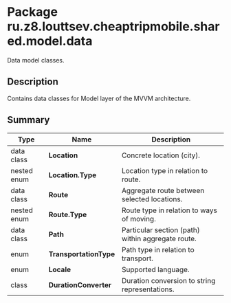 # Package ru.z8.louttsev.cheaptripmobile.shared.model.data

Data model classes.

## Description

Contains data classes for Model layer of the MVVM architecture.

## Summary

Type                  | Name                   | Description
----------------------|------------------------|--------------------------------------------------------------------
data class            | **Location**           | Concrete location (city).
nested enum           | **Location.Type**      | Location type in relation to route.
data class            | **Route**              | Aggregate route between selected locations.
nested enum           | **Route.Type**         | Route type in relation to ways of moving.
data class            | **Path**               | Particular section (path) within aggregate route.
enum                  | **TransportationType** | Path type in relation to transport.
enum                  | **Locale**             | Supported language.
class                 | **DurationConverter**  | Duration conversion to string representations.